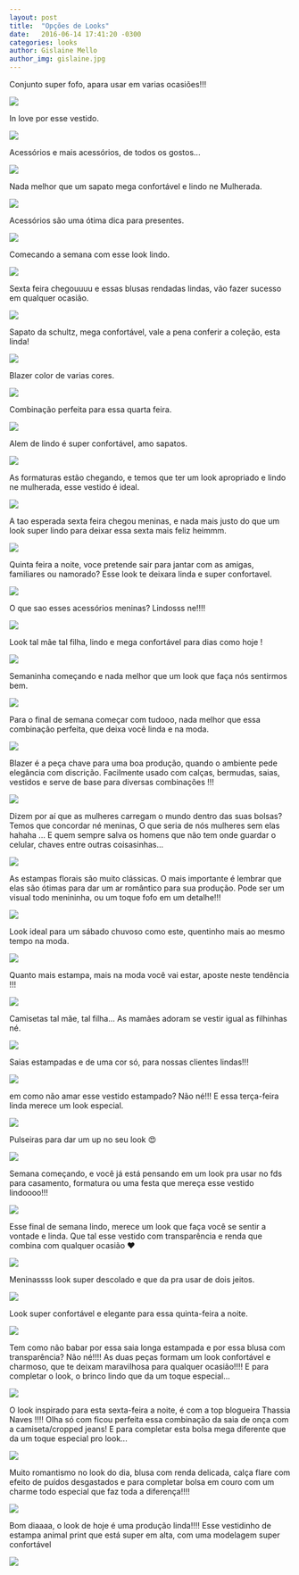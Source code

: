 ```yaml
---
layout: post
title:  "Opções de Looks"
date:   2016-06-14 17:41:20 -0300
categories: looks
author: Gislaine Mello
author_img: gislaine.jpg
---
```


Conjunto super fofo, apara usar em varias ocasiões!!!

![](http://www.alessandrostein.com/blog-fashion-hug/images/posts/gi1.jpg)

In love por esse vestido.

![](http://www.alessandrostein.com/blog-fashion-hug/images/posts/gi2.jpg)

Acessórios e mais acessórios, de todos os gostos...

![](http://www.alessandrostein.com/blog-fashion-hug/images/posts/gi3.jpg)

Nada melhor que um sapato mega confortável e lindo ne Mulherada.

![](http://www.alessandrostein.com/blog-fashion-hug/images/posts/gi4.jpg)

Acessórios são uma ótima dica para presentes.

![](http://www.alessandrostein.com/blog-fashion-hug/images/posts/gi5.jpg)

Comecando a semana com esse look lindo.

![](http://www.alessandrostein.com/blog-fashion-hug/images/posts/gi6.jpg)

Sexta feira chegouuuu e essas blusas rendadas lindas, vão fazer sucesso em qualquer ocasião.

![](http://www.alessandrostein.com/blog-fashion-hug/images/posts/gi7.jpg)

Sapato da schultz, mega confortável, vale a pena conferir a coleção, esta linda!

![](http://www.alessandrostein.com/blog-fashion-hug/images/posts/gi8.jpg)

Blazer color de varias cores.

![](http://www.alessandrostein.com/blog-fashion-hug/images/posts/gi9.jpg)

Combinação perfeita para essa quarta feira.

![](http://www.alessandrostein.com/blog-fashion-hug/images/posts/gi10.jpg)

Alem de lindo é super confortável, amo sapatos.

![](http://www.alessandrostein.com/blog-fashion-hug/images/posts/gi11.jpg)

As formaturas estão chegando, e temos que ter um look apropriado e lindo ne mulherada, esse vestido é ideal.

![](http://www.alessandrostein.com/blog-fashion-hug/images/posts/gi13.jpg)

A tao esperada sexta feira chegou meninas, e nada mais justo do que um look super lindo para deixar essa sexta mais feliz heimmm.

![](http://www.alessandrostein.com/blog-fashion-hug/images/posts/gi14.jpg)

Quinta feira a noite, voce pretende sair para jantar com as amigas, familiares ou namorado? Esse look te deixara linda e super confortavel.

![](http://www.alessandrostein.com/blog-fashion-hug/images/posts/gi15.jpg)

O que sao esses acessórios meninas? Lindosss ne!!!! 

![](http://www.alessandrostein.com/blog-fashion-hug/images/posts/gi16.jpg)

Look tal mãe tal filha, lindo e mega confortável para dias como hoje ! 

![](http://www.alessandrostein.com/blog-fashion-hug/images/posts/gi18.jpg)

Semaninha começando e nada melhor que um look que faça nós sentirmos bem.

![](http://www.alessandrostein.com/blog-fashion-hug/images/posts/gi19.jpg)

Para o final de semana começar com tudooo, nada melhor que essa combinação perfeita, que deixa você linda e na moda.

![](http://www.alessandrostein.com/blog-fashion-hug/images/posts/gi20.jpg)

Blazer é a peça chave para uma boa produção, quando o ambiente pede elegância com discrição. Facilmente usado com calças, bermudas, saias, vestidos e serve de base para diversas combinações !!!

![](http://www.alessandrostein.com/blog-fashion-hug/images/posts/gi21.jpg)

Dizem por aí que as mulheres carregam o mundo dentro das suas bolsas? Temos que concordar né meninas, O que seria de nós mulheres sem elas hahaha ... E quem sempre salva os homens que não tem onde guardar o celular, chaves entre outras coisasinhas... 

![](http://www.alessandrostein.com/blog-fashion-hug/images/posts/gi22.jpg)

As estampas florais são muito clássicas. O mais importante é lembrar que elas são ótimas para dar um ar romântico para sua produção. Pode ser um visual todo menininha, ou um toque fofo em um detalhe!!! 

![](http://www.alessandrostein.com/blog-fashion-hug/images/posts/gi23.jpg)

Look ideal para um sábado chuvoso como este, quentinho mais ao mesmo tempo na moda.

![](http://www.alessandrostein.com/blog-fashion-hug/images/posts/gi24.jpg)

Quanto mais estampa, mais na moda você vai estar, aposte neste tendência !!! 

![](http://www.alessandrostein.com/blog-fashion-hug/images/posts/gi25.jpg)

Camisetas tal mãe, tal filha... As mamães adoram se vestir igual as filhinhas né.

![](http://www.alessandrostein.com/blog-fashion-hug/images/posts/gi26.jpg)

Saias estampadas e de uma cor só, para nossas clientes lindas!!! 

![](http://www.alessandrostein.com/blog-fashion-hug/images/posts/gi28.jpg)

em como não amar esse vestido estampado? Não né!!! E essa terça-feira linda merece um look especial.

![](http://www.alessandrostein.com/blog-fashion-hug/images/posts/gi29.jpg)

Pulseiras para dar um up no seu look 😍

![](http://www.alessandrostein.com/blog-fashion-hug/images/posts/gi30.jpg)

Semana começando, e você já está pensando em um look pra usar no fds para casamento, formatura ou uma festa que mereça esse vestido lindoooo!!! 

![](http://www.alessandrostein.com/blog-fashion-hug/images/posts/gi31.jpg)

Esse final de semana lindo, merece um look que faça você se sentir a vontade e linda. Que tal esse vestido com transparência e renda que combina com qualquer ocasião ❤️

![](http://www.alessandrostein.com/blog-fashion-hug/images/posts/gi32.jpg)

Meninassss look super descolado e que da pra usar de dois jeitos.

![](http://www.alessandrostein.com/blog-fashion-hug/images/posts/gi33.jpg)

Look super confortável e elegante para essa quinta-feira a noite.

![](http://www.alessandrostein.com/blog-fashion-hug/images/posts/gi34.jpg)

Tem como não babar por essa saia longa estampada e por essa blusa com transparência? Não né!!!! As duas peças formam um look confortável e charmoso, que te deixam maravilhosa para qualquer ocasião!!!! E para completar o look, o brinco lindo que da um toque especial... 

![](http://www.alessandrostein.com/blog-fashion-hug/images/posts/gi36.jpg)

O look inspirado para esta sexta-feira a noite, é com a top blogueira Thassia Naves !!!! Olha só com ficou perfeita essa combinação da saia de onça com a camiseta/cropped jeans! E para completar esta bolsa mega diferente que da um toque especial pro look... 

![](http://www.alessandrostein.com/blog-fashion-hug/images/posts/gi37.jpg)

Muito romantismo no look do dia, blusa com renda delicada, calça flare com efeito de puídos desgastados e para completar bolsa em couro com um charme todo especial que faz toda a diferença!!!!

![](http://www.alessandrostein.com/blog-fashion-hug/images/posts/gi38.jpg)

Bom diaaaa, o look de hoje é uma produção linda!!!! Esse vestidinho de estampa animal print que está super em alta, com uma modelagem super confortável

![](http://www.alessandrostein.com/blog-fashion-hug/images/posts/gi39.jpg)
